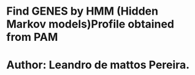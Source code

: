 # Find GENES by HMM (Hidden Markov models)Profile obtained from PAM
# Author: Leandro de mattos Pereira.
